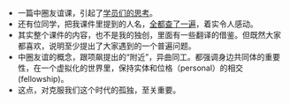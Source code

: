 - 一篇中圈友谊课，引起了[学员们的思考](https://rigeng100.com/post/dayone/ooawr5yscr46c7hnvt4jhsqex2tg/2022-02-13)。
- 还有位同学，把我课件里提到的人名，[全都查了一遍](https://rigeng100.com/post/dayone/ooawr53ua8xv8z387n5s2irwswde/2022-02-14)，着实令人感动。
- 其实整个课件的内容，也不是我的独创，里面有一些翻译的借鉴。但既然大家都喜欢，说明至少提出了大家遇到的一个普遍问题。
- 中圈友谊的概念，跟项飙提出的“附近”，异曲同工。都强调身边共同体的重要性，在一个虚拟化的世界里，保持实体和位格（personal）的相交(fellowship)。
- 这点，对克服我们这个时代的孤独，至关重要。
